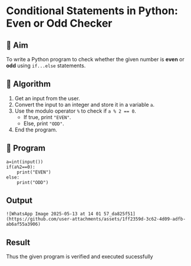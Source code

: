 # Conditional Statements in Python: Even or Odd Checker

## 🎯 Aim
To write a Python program to check whether the given number is **even** or **odd** using `if...else` statements.

## 🧠 Algorithm
1. Get an input from the user.
2. Convert the input to an integer and store it in a variable `a`.
3. Use the modulo operator `%` to check if `a % 2 == 0`.
   - If true, print `"EVEN"`.
   - Else, print `"ODD"`.
4. End the program.

## 🧾 Program
```
a=int(input())
if(a%2==0):
    print("EVEN")
else:
    print("ODD")
```
## Output
```
![WhatsApp Image 2025-05-13 at 14 01 57_da825f51](https://github.com/user-attachments/assets/1ff2359d-3c62-4d09-adfb-ab6af55a3906)

```
## Result
Thus the given program is verified and executed sucessfully
